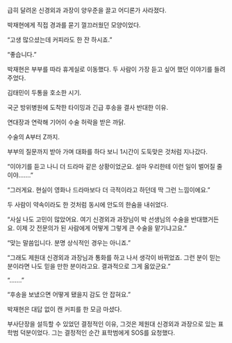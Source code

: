 급히 달려온 신경외과 과장이 양우준을 끌고 어디론가 사라졌다.

박재현에게 직접 경과를 묻기 껄끄러웠던 모양이었다.

“고생 많으셨는데 커피라도 한 잔 하시죠.”

“좋습니다.”

박재현은 부부를 따라 휴게실로 이동했다. 두 사람이 가장 듣고 싶어 했던 이야기를 들려주었다.

김태민이 두통을 호소한 시기.

국군 방위병원에 도착한 타이밍과 긴급 후송을 결사 반대한 이유.

연대장과 연락해 기어이 수술 허락을 받은 까닭.

수술의 A부터 Z까지.

부부의 질문까지 받아 가며 대화를 하다 보니 1시간이 도둑맞은 것처럼 지나갔다.

“이야기를 듣고 나니 더 드라마 같은 상황이었군요. 설마 우리한테 이런 일이 벌어질 줄이야…….”

“그러게요. 현실이 영화나 드라마보다 더 극적이라고 하던데 딱 그런 느낌이에요.”

두 사람이 약속이라도 한 것처럼 동시에 안도의 한숨을 내쉬었다.

“사실 나도 고민이 많았어요. 여기 신경외과 과장님이 박 선생님의 수술을 반대했거든요. 이제 갓 전문의가 된 사람에게 어떻게 그렇게 큰 수술을 맡기냐고요.”

“맞는 말씀입니다. 분명 상식적인 경우는 아니죠.”

“그래도 제원대 신경외과 과장님과 통화를 하고 나서 생각이 바뀌었죠. 그런 분이 믿는 분이라면 나도 믿을 만한 분이라고요. 결과적으로 그게 옳았군요.”

“…….”

“후송을 보냈으면 어떻게 됐을지 감도 안 잡혀요.”

박재현은 대답 없이 캔 커피를 한 모금 마셨다.

부사단장을 설득할 수 있었던 결정적인 이유, 그것은 제원대 신경외과 과장으로 있는 표학범 덕분이었다. 그는 결정적인 순간 표학범에게 SOS를 요청했다.